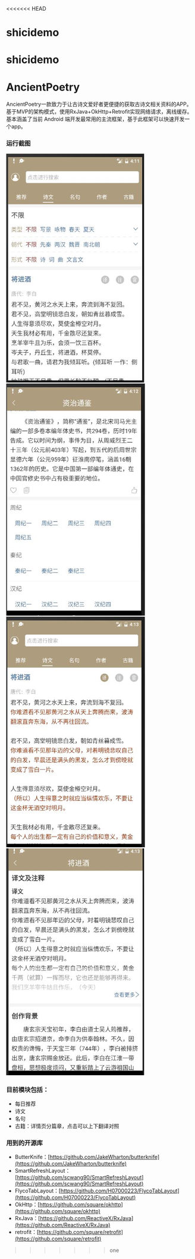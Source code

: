 <<<<<<< HEAD
# shicidemo
shicidemo
=======
# AncientPoetry
AncientPoetry一款致力于让古诗文爱好者更便捷的获取古诗文相关资料的APP。基于MVP的架构模式，使用RxJava+OkHttp+Retrofit实现网络请求，离线缓存。基本涵盖了当前 Android 端开发最常用的主流框架，基于此框架可以快速开发一个app。
### 运行截图
![image1](https://github.com/SnowDragon2015/AncientPoetry/blob/master/images/QQ%E6%88%AA%E5%9B%BE20171115173445.jpg)
![image2](https://github.com/SnowDragon2015/AncientPoetry/blob/master/images/QQ%E6%88%AA%E5%9B%BE20171115173529.jpg)
![image3](https://github.com/SnowDragon2015/AncientPoetry/blob/master/images/QQ%E6%88%AA%E5%9B%BE20171115173627.jpg)
![image4](https://github.com/SnowDragon2015/AncientPoetry/blob/master/images/QQ%E6%88%AA%E5%9B%BE20171115173646.jpg)

### 目前模块包括：
* 每日推荐
* 诗文
* 名句
* 古籍：详情页分篇章，点击可以上下翻译对照
### 用到的开源库
* ButterKnife：[https://github.com/JakeWharton/butterknife](https://github.com/JakeWharton/butterknife) 
* SmartRefreshLayout：[https://github.com/scwang90/SmartRefreshLayout](https://github.com/scwang90/SmartRefreshLayout)
* FlycoTabLayout：[https://github.com/H07000223/FlycoTabLayout](https://github.com/H07000223/FlycoTabLayout)
* OkHttp：[https://github.com/square/okhttp](https://github.com/square/okhttp)
* RxJava：[https://github.com/ReactiveX/RxJava](https://github.com/ReactiveX/RxJava)
* retrofit：[https://github.com/square/retrofit](https://github.com/square/retrofit)
>>>>>>> one
